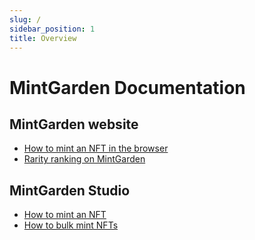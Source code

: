 ```yaml
---
slug: /
sidebar_position: 1
title: Overview
---
```


# MintGarden Documentation

## MintGarden website

- [How to mint an NFT in the browser](/mintgarden/web-minting)
- [Rarity ranking on MintGarden](/mintgarden/rarity)

## MintGarden Studio

- [How to mint an NFT](/mintgarden-studio/mint-an-nft)
- [How to bulk mint NFTs](/mintgarden-studio/bulk-mint-nfts)
